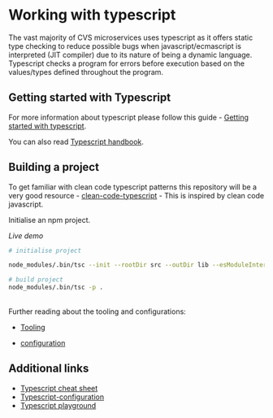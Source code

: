 # Working with typescript

The vast majority of CVS microservices uses typescript as it offers static type checking to reduce possible bugs when javascript/ecmascript is interpreted (JIT compiler) due to its nature of being a dynamic language.
Typescript checks a program for errors before execution based on the values/types defined throughout the program.

## Getting started with Typescript

For more information about typescript please follow this guide - [Getting started with typescript](https://www.typescriptlang.org/docs/handbook/typescript-in-5-minutes-oop.html).

You can also read [Typescript handbook](https://basarat.gitbook.io/typescript/).

## Building a project

To get familiar with clean code typescript patterns this repository will be a very good resource - [clean-code-typescript](https://github.com/labs42io/clean-code-typescript) - This is inspired by clean code javascript.

Initialise an npm project.

_Live demo_

```sh
# initialise project

node_modules/.bin/tsc --init --rootDir src --outDir lib --esModuleInterop --resolveJsonModule --lib es6,dom --module commonjs

# build project
node_modules/.bin/tsc -p .
```

<br>
Further reading about the tooling and configurations:

- [Tooling](https://www.typescriptlang.org/docs/handbook/typescript-tooling-in-5-minutes.html)

- [configuration](https://www.typescriptlang.org/tsconfig)

## Additional links

- [Typescript cheat sheet](https://learnxinyminutes.com/docs/typescript/)
- [Typescript-configuration](https://www.typescriptlang.org/docs/handbook/tsconfig-json.html)
- [Typescript playground](https://www.staging-typescript.org/play#show-examples)
